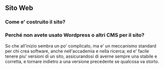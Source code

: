 
## Sito Web

### Come e' costruito il sito?



### Perché non avete usato Wordpress o altri CMS per il sito?

So che all'inizio sembra un po' complicato, ma e' un meccanismo standard per chi crea software, anche nell'accademia e nella ricerca; ed e' facile tenere piu' versioni di un sito, assicurandosi di averne sempre una stabile e corretta, e tornare indietro a una versione precedente se qualcosa va storto.
